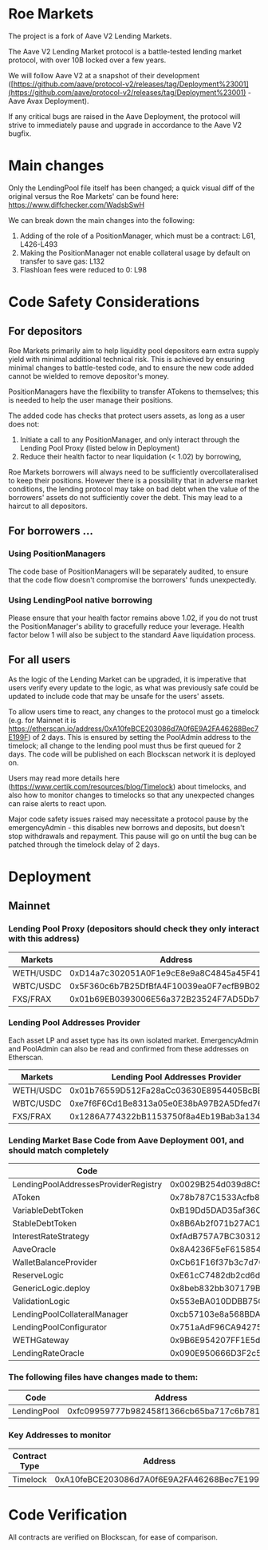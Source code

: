 # Roe Markets

The project is a fork of Aave V2 Lending Markets.

The Aave V2 Lending Market protocol is a battle-tested lending market protocol, with over 10B locked over a few years.

We will follow Aave V2 at a snapshot of their development ([https://github.com/aave/protocol-v2/releases/tag/Deployment%23001](https://github.com/aave/protocol-v2/releases/tag/Deployment%23001)  - Aave Avax Deployment).

If any critical bugs are raised in the Aave Deployment, the protocol will strive to immediately pause and upgrade in accordance to the Aave V2 bugfix.

# Main changes
Only the LendingPool file itself has been changed; a quick visual diff of the original versus the Roe Markets' can be found here: https://www.diffchecker.com/WadsbSwH

We can break down the main changes into the following: 
1. Adding of the role of a PositionManager, which must be a contract: L61, L426-L493
2. Making the PositionManager not enable collateral usage by default on transfer to save gas: L132
3. Flashloan fees were reduced to 0: L98

# Code Safety Considerations
## For depositors
Roe Markets primarily aim to help liquidity pool depositors earn extra supply yield with minimal additional technical risk. This is achieved by ensuring minimal changes to battle-tested code, and to ensure the new code added cannot be wielded to remove depositor's money.

PositionManagers have the flexibility to transfer ATokens to themselves; this is needed to help the user manage their positions. 

The added code has checks that protect users assets, as long as a user does not:
1) Initiate a call to any PositionManager, and only interact through the Lending Pool Proxy (listed below in Deployment)
2) Reduce their health factor to near liquidation (< 1.02) by borrowing,

Roe Markets borrowers will always need to be sufficiently overcollateralised to keep their positions. However there is a possibility that in adverse market conditions, the lending protocol may take on bad debt when the value of the borrowers' assets do not sufficiently cover the debt. This may lead to a haircut to all depositors.

## For borrowers ...

### Using PositionManagers
The code base of PositionManagers will be separately audited, to ensure that the code flow doesn't compromise the borrowers' funds unexpectedly.

### Using LendingPool native borrowing
Please ensure that your health factor remains above 1.02, if you do not trust the PositionManager's ability to gracefully reduce your leverage. Health factor below 1 will also be subject to the standard Aave liquidation process.

## For all users
As the logic of the Lending Market can be upgraded, it is imperative that users verify every update to the logic, as what was previously safe could be updated to include code that may be unsafe for the users' assets.

To allow users time to react, any changes to the protocol must go a timelock (e.g. for Mainnet it is https://etherscan.io/address/0xA10feBCE203086d7A0f6E9A2FA46268Bec7E199F) of 2 days. This is ensured by setting the PoolAdmin address to the timelock; all change to the lending pool must thus be first queued for 2 days. The code will be published on each Blockscan network it is deployed on. 

Users may read more details here (https://www.certik.com/resources/blog/Timelock) about timelocks, and also how to monitor changes to timelocks so that any unexpected changes can raise alerts to react upon.

Major code safety issues raised may necessitate a protocol pause by the emergencyAdmin - this disables new borrows and deposits, but doesn't stop withdrawals and repayment. This pause will go on until the bug can be patched through the timelock delay of 2 days.

# Deployment 
## Mainnet

### Lending Pool Proxy  (depositors should check they only interact with this address)
|Markets | Address |
|--|--|
|WETH/USDC|0xD14a7c302051A0F1e9cE8e9a8C4845a45F41B46f
|WBTC/USDC|0x5F360c6b7B25DfBfA4F10039ea0F7ecfB9B02E60
|FXS/FRAX|0x01b69EB0393006E56a372B23524F7AD5Db7f2166|

### Lending Pool Addresses Provider
Each asset LP and asset type has its own isolated market. 
EmergencyAdmin and PoolAdmin can also be read and confirmed from these addresses on Etherscan.

|Markets | Lending Pool Addresses Provider |
|--|--|
|WETH/USDC|0x01b76559D512Fa28aCc03630E8954405BcBB1E02
|WBTC/USDC|0xe7f6F6Cd1Be8313a05e0E38bA97B2A5Dfed7616d
|FXS/FRAX|0x1286A774322bB1153750f8a4Eb19Bab3a1343F69|

### Lending Market Base Code from Aave Deployment 001, and should match completely

|Code  | Address |
|--|--|
|LendingPoolAddressesProviderRegistry  |0x0029B254d039d8C5C88512a44EAa6FF999296009  |
|AToken | 0x78b787C1533Acfb84b8C76B7e5CFdfe80231Ea2D |
|VariableDebtToken | 0xB19Dd5DAD35af36CF2D80D1A9060f1949b11fCb0|
|StableDebtToken | 0x8B6Ab2f071b27AC1eEbFfA973D957A767b15b2DB |
|InterestRateStrategy| 0xfAdB757A7BC3031285417d7114EFD58598E21d79 |
| AaveOracle | 0x8A4236F5eF6158546C34Bd7BC2908B8106Ab1Ea1 |
| WalletBalanceProvider | 0xCb61F16f37b3c7d70e736A62bB8529074b23326c |
| ReserveLogic | 0xE61cC7482db2cd6dF02423BBCbc797526D03Dd12 |
| GenericLogic.deploy | 0x8beb832bb307179Bb2bA06Fc87e9bdd08E4eE60b
| ValidationLogic | 0x553eBA010DDBB75C39311b8083C33529ad3825f4
| LendingPoolCollateralManager |0xcb57103e8a568BDA8826846Ab8B280C754441304
| LendingPoolConfigurator | 0x751aAdF96CA9427514dd816A227881E5B6cE87ce
| WETHGateway | 0x9B6E954207FF1E5d6C791C99E22D5e8D170361cc
| LendingRateOracle	| 0x090E950666D3F2c5cf7fc98135D94287c83E0a85

### The following files have changes made to them:

| Code | Address | Diff with base code|
| -- | -- | -- |
| LendingPool | 0xfc09959777b982458f1366cb65ba717c6b781d2c | https://www.diffchecker.com/WadsbSwH


### Key Addresses  to monitor
| Contract Type | Address |
| -- |--|
| Timelock | 0xA10feBCE203086d7A0f6E9A2FA46268Bec7E199F |


# Code Verification
All contracts are verified on Blockscan, for ease of comparison.
